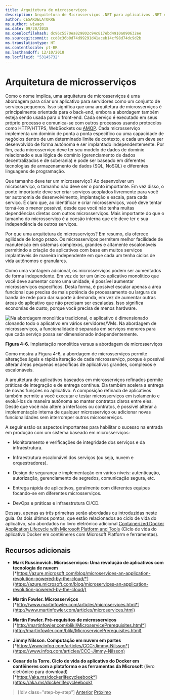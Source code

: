 ```yaml
---
title: Arquitetura de microsserviços
description: Arquitetura de Microsserviços .NET para aplicativos .NET em contêineres | Exibição de 30.000 pés da arquitetura de microsserviços.
author: CESARDELATORRE
ms.author: wiwagn
ms.date: 09/20/2018
ms.openlocfilehash: dc96c5570ea829802c94c817ebd4910a090632ee
ms.sourcegitcommit: ccd8c36b0d74d99291d41aceb14cf98d74dc9d2b
ms.translationtype: HT
ms.contentlocale: pt-BR
ms.lasthandoff: 12/10/2018
ms.locfileid: "53145732"
---
```

# <a name="microservices-architecture"></a>Arquitetura de microsserviços

Como o nome implica, uma arquitetura de microsserviços é uma abordagem para criar um aplicativo para servidores como um conjunto de serviços pequenos. Isso significa que uma arquitetura de microsserviços é principalmente orientada para o back-end, embora a abordagem também esteja sendo usada para o front-end. Cada serviço é executado em seus próprio processo e comunica-se com outros processos usando protocolos como HTTP/HTTPS, WebSockets ou [AMQP](https://en.wikipedia.org/wiki/Advanced_Message_Queuing_Protocol). Cada microsserviço implementa um domínio de ponta a ponta específico ou uma capacidade de negócios dentro de um determinado limite de contexto, e cada um deve ser desenvolvido de forma autônoma e ser implantado independentemente. Por fim, cada microsserviço deve ter seu modelo de dados de domínio relacionado e sua lógica de domínio (gerenciamento de dados decentralizados e de soberania) e pode ser baseado em diferentes tecnologias de armazenamento de dados (SQL, NoSQL) e diferentes linguagens de programação.

Que tamanho deve ter um microsserviço? Ao desenvolver um microsserviço, o tamanho não deve ser o ponto importante. Em vez disso, o ponto importante deve ser criar serviços acoplados livremente para você ter autonomia de desenvolvimento, implantação e escala, para cada serviço. É claro que, ao identificar e criar microsserviços, você deve tentar torná-los o menor possível, desde que você não tenha muitas dependências diretas com outros microsserviços. Mais importante do que o tamanho do microsserviço é a coesão interna que ele deve ter e sua independência de outros serviços.

Por que uma arquitetura de microsserviços? Em resumo, ela oferece agilidade de longo prazo. Os microsserviços permitem melhor facilidade de manutenção em sistemas complexos, grandes e altamente escalonáveis permitindo a criação de aplicativos com base em muitos serviços implantáveis de maneira independente em que cada um tenha ciclos de vida autônomos e granulares.

Como uma vantagem adicional, os microsserviços podem ser aumentados de forma independente. Em vez de ter um único aplicativo monolítico que você deve aumentar como uma unidade, é possível aumentar microsserviços específicos. Desta forma, é possível escalar apenas a área funcional que precisa de mais potência de processamento ou largura de banda de rede para dar suporte à demanda, em vez de aumentar outras áreas do aplicativo que não precisam ser escaladas. Isso significa economias de custo, porque você precisa de menos hardware.

![Na abordagem monolítica tradicional, o aplicativo é dimensionado clonando todo o aplicativo em vários servidores/VMs. Na abordagem de microsserviços, a funcionalidade é separada em serviços menores para que cada serviço possa ser dimensionado independentemente.](./media/image6.png)

**Figura 4-6**. Implantação monolítica versus a abordagem de microsserviços

Como mostra a Figura 4-6, a abordagem de microsserviços permite alterações ágeis e rápida iteração de cada microsserviço, porque é possível alterar áreas pequenas específicas de aplicativos grandes, complexos e escalonáveis.

A arquitetura de aplicativos baseados em microsserviços refinados permite práticas de integração e de entrega contínua. Ela também acelera a entrega de novas funções no aplicativo. A composição refinada de aplicativos também permite a você executar e testar microsserviços em isolamento e evoluí-los de maneira autônoma ao manter contratos claros entre eles. Desde que você não altere a interfaces ou contratos, é possível alterar a implementação interna de qualquer microsserviço ou adicionar novas funcionalidades sem interromper outros microsserviços.

A seguir estão os aspectos importantes para habilitar o sucesso na entrada em produção com um sistema baseado em microsserviços:

- Monitoramento e verificações de integridade dos serviços e da infraestrutura.

- Infraestrutura escalonável dos serviços (ou seja, nuvem e orquestradores).

- Design de segurança e implementação em vários níveis: autenticação, autorização, gerenciamento de segredos, comunicação segura, etc.

- Entrega rápida de aplicativos, geralmente com diferentes equipes focando-se em diferentes microsserviços.

- DevOps e práticas e infraestrutura CI/CD.

Dessas, apenas as três primeiras serão abordadas ou introduzidas neste guia. Os dois últimos pontos, que estão relacionados ao ciclo de vida do aplicativo, são abordados no livro eletrônico adicional [Containerized Docker Application Lifecycle with Microsoft Platform and Tools](https://aka.ms/dockerlifecycleebook) (Ciclo de vida do aplicativo Docker em contêineres com Microsoft Platform e ferramentas).

## <a name="additional-resources"></a>Recursos adicionais

- **Mark Russinovich. Microsserviços: Uma revolução de aplicativos com tecnologia de nuvem** \
  [*https://azure.microsoft.com/blog/microservices-an-application-revolution-powered-by-the-cloud/*](https://azure.microsoft.com/blog/microservices-an-application-revolution-powered-by-the-cloud/)

- **Martin Fowler. Microsserviços** \
  [*http://www.martinfowler.com/articles/microservices.html*](http://www.martinfowler.com/articles/microservices.html)

- **Martin Fowler. Pré-requisitos de microsserviços** \
  [*http://martinfowler.com/bliki/MicroservicePrerequisites.html*](http://martinfowler.com/bliki/MicroservicePrerequisites.html)

- **Jimmy Nilsson. Computação em nuvem em partes** \
  [*https://www.infoq.com/articles/CCC-Jimmy-Nilsson*](https://www.infoq.com/articles/CCC-Jimmy-Nilsson)

- **Cesar de la Torre. Ciclo de vida do aplicativo do Docker em contêineres com a plataforma e as ferramentas da Microsoft** (livro eletrônico para download) \
  [*https://aka.ms/dockerlifecycleebook*](https://aka.ms/dockerlifecycleebook)

>[!div class="step-by-step"]
>[Anterior](service-oriented-architecture.md)
>[Próximo](data-sovereignty-per-microservice.md)